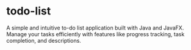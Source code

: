 # todo-list
A simple and intuitive to-do list application built with Java and JavaFX. Manage your tasks efficiently with features like progress tracking, task completion, and descriptions.
